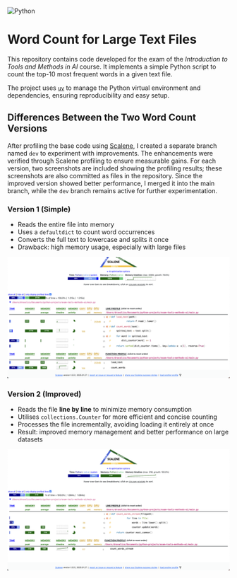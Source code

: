 ![Python](https://img.shields.io/badge/python-3670A0?style=for-the-badge&logo=python&logoColor=ffdd54)

# Word Count for Large Text Files

This repository contains code developed for the exam of the *Introduction to Tools and Methods in AI* course. It implements a simple Python script to count the top-10 most frequent words in a given text file.

The project uses [`uv`](https://github.com/astral-sh/uv) to manage the Python virtual environment and dependencies, ensuring reproducibility and easy setup.

## Differences Between the Two Word Count Versions

After profiling the base code using [Scalene](https://github.com/plasma-umass/scalene), I created a separate branch named `dev` to experiment with improvements. The enhancements were verified through Scalene profiling to ensure measurable gains. For each version, two screenshots are included showing the profiling results; these screenshots are also committed as files in the repository. Since the improved version showed better performance, I merged it into the main branch, while the `dev` branch remains active for further experimentation.

### Version 1 (Simple)

- Reads the entire file into memory
- Uses a `defaultdict` to count word occurrences
- Converts the full text to lowercase and splits it once
- Drawback: high memory usage, especially with large files

![Scalene profiling - Base version](base.png)

### Version 2 (Improved)

- Reads the file **line by line** to minimize memory consumption
- Utilises `collections.Counter` for more efficient and concise counting
- Processes the file incrementally, avoiding loading it entirely at once
- Result: improved memory management and better performance on large datasets

![Scalene profiling - Improved version](improved.png)
